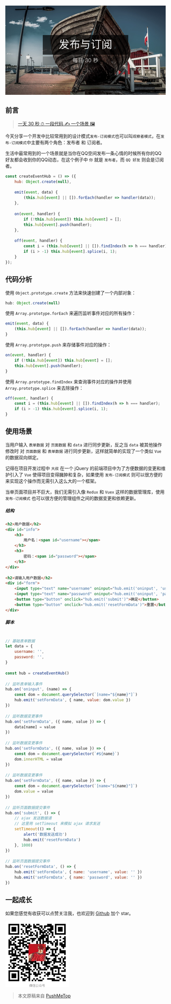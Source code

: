 <!-- # 发布与订阅 -->

![封面](https://raw.githubusercontent.com/pushmetop/resource/master/30-seconds-for-everyday/event/poster.png)

## 前言

> [一天 30 秒 ⏱ 一段代码 ✍️ 一个场景 🖼](https://github.com/pushmetop/30-seconds-for-everyday)

今天分享一个开发中比较常用到的设计模式`发布-订阅模式`也可以叫`观察者模式`，在`发布-订阅模式`中主要有两个角色：发布者 和 订阅者。

生活中最常用到的一个场景就是当你在QQ空间发布一条心情的时候所有你的QQ好友都会收到你的QQ动态，在这个例子中 `你` 就是 `发布者`，而 `QQ 好友` 则会是订阅者。

```javascript
const createEventHub = () => ({
    hub: Object.create(null),

    emit(event, data) {
        (this.hub[event] || []).forEach(handler => handler(data));
    },

    on(event, handler) {
        if (!this.hub[event]) this.hub[event] = [];
        this.hub[event].push(handler);
    },

    off(event, handler) {
        const i = (this.hub[event] || []).findIndex(h => h === handler);
        if (i > -1) this.hub[event].splice(i, 1);
    }
});
```

<!-- more -->

## 代码分析

使用 `Object.prototype.create` 方法来快速创建了一个内部对象：

```javascript
hub: Object.create(null)
```

使用 `Array.prototype.forEach` 来遍历监听事件对应的所有操作：

```javascript
emit(event, data) {
    (this.hub[event] || []).forEach(handler => handler(data));
}
```

使用 `Array.prototype.push` 来存储事件对应的操作：

```javascript
on(event, handler) {
    if (!this.hub[event]) this.hub[event] = [];
    this.hub[event].push(handler);
}
```

使用 `Array.prototype.findIndex` 来查询事件对应的操作并使用 `Array.prototype.splice` 来去除操作：

```javascript
off(event, handler) {
    const i = (this.hub[event] || []).findIndex(h => h === handler);
    if (i > -1) this.hub[event].splice(i, 1);
}
```

## 使用场景

当用户输入 `表单数据` 对 `页面数据` 和 `data` 进行同步更新，反之当 `data` 被其他操作修改时 对 `页面数据` 和 `表单数据` 进行同步更新，这样就简单的实现了一个类似 `Vue` 的数据双向绑定。

记得在项目开发过程中 `大叔` 在一个 jQuery 的前端项目中为了方便数据的变更和维护引入了 `Vue` 使得项目变得臃肿和复杂，如果使用 `发布-订阅模式` 则可以很方便的来实现这个操作而无需引入这么大的一个框架。

当单页面项目并不巨大，我们无需引入像 `Redux` 和 `Vuex` 这样的数据管理库，使用 `发布-订阅模式` 也可以很方便的管理组件之间的数据变更和依赖更新。

##### 结构

```html
<h2>用户数据</h2>
<div id="info">
    <h3>
        用户名：<span id="username"></span>
    </h3>
    <h3>
        密码：<span id="password"></span>
    </h3>
</div>

<h2>请输入用户数据</h2>
<div id="form">
    <input type="text" name="username" oninput="hub.emit('oninput', 'username')" />
    <input type="text" name="password" oninput="hub.emit('oninput', 'password')" />
    <button type="button" onclick="hub.emit('submit')">确定</button>
    <button type="button" onclick="hub.emit('resetFormData')">重置</button>
</div>
```

##### 脚本
```javascript

// 基础表单数据
let data = {
    username: '',
    password: '',
}

const hub = createEventHub()

// 监听表单输入事件
hub.on('oninput', (name) => {
    const dom = document.querySelector(`[name="${name}"]`)
    hub.emit('setFormData', { name, value: dom.value })
})

// 监听数据变更事件
hub.on('setFormData', ({ name, value }) => {
    data[name] = value
})

// 监听数据变更事件
hub.on('setFormData', ({ name, value }) => {
    const dom = document.querySelector(`#${name}`)
    dom.innerHTML = value
})

// 监听数据变更事件
hub.on('setFormData', ({ name, value }) => {
    const dom = document.querySelector(`[name="${name}"]`)
    dom.value = value
})

// 监听页面数据提交事件
hub.on('submit', () => {
    // ajax 发送数据请
    // 这里用 setTimeout 来模拟 ajax 请求发送
    setTimeout(() => {
        alert('数据发送成功')
        hub.emit('resetFormData')
    }, 1000)
})

// 监听页面数据提交事件
hub.on('resetFormData', () => {
    hub.emit('setFormData', { name: 'username', value: '' })
    hub.emit('setFormData', { name: 'password', value: '' })
})
```

## 一起成长

如果您感觉有收获可以点赞关注我，也欢迎到 [Github](https://github.com/pushmetop/30-seconds-for-everyday) 加个 star。

![微信公众号](https://raw.githubusercontent.com/pushmetop/resource/master/donate/pushmetop.png)

> 本文原稿来自 [PushMeTop](https://github.com/pushmetop)